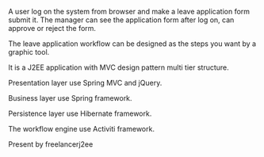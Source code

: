 A user log on the system from browser and make a leave application form submit it.
The manager can see the application form after log on, can approve or reject the form.

The leave application workflow can be designed as the steps you want by a graphic tool.

It is a J2EE application with MVC design pattern multi tier structure.

Presentation layer use Spring MVC and jQuery.

Business layer use Spring framework.

Persistence layer use Hibernate framework.

The workflow engine use Activiti framework.

Present by freelancerj2ee